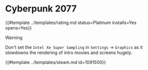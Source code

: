 # Cyberpunk 2077
<!-- script:Aliases [] -->

{{#template ../templates/rating.md status=Platinum installs=Yes opens=Yes}}

> [!WARNING]
> Don't set the `Intel Xe Super Sampling` in `Settings` -> `Graphics` as it slowdowns the rendering of intro movies and screens hugely.

{{#template ../templates/steam.md id=1091500}}
